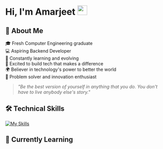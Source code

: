# Hi, I'm Amarjeet <img src="https://media.giphy.com/media/hvRJCLFzcasrR4ia7z/giphy.gif" width="30px"> 

## 💫 About Me

🎓 Fresh Computer Engineering graduate<br>
💻 Aspiring Backend Developer<br>
🌱 Constantly learning and evolving<br>
🚀 Excited to build tech that makes a difference<br>
🌍 Believer in technology's power to better the world<br>
🧠 Problem solver and innovation enthusiast<br>

> *"Be the best version of yourself in anything that you do. You don't have to live anybody else's story."* 

## 🛠️ Technical Skills 
[![My Skills](https://skillicons.dev/icons?i=python,java,cpp,php,javascript,html,css,vue,tailwind,flask,git,vscode,figma,sqlite,mysql&perline=5)](https://skillicons.dev)

## 🌱 Currently Learning
